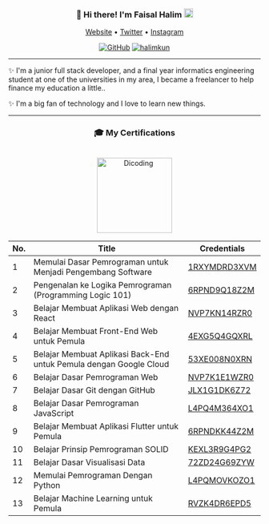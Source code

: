 <h3 align="center">
👋 Hi there! I'm Faisal Halim  <img src="https://hatscripts.github.io/circle-flags/flags/id.svg" width="18" />  
</h3>
<p align="center">
  <a href="https://www.halimkun.com">Website</a> • 
  <a href="https://twitter.com/hlmkun">Twitter</a> • 
  <a href="https://www.instagram.com/hlmkun/">Instagram</a>
</p>

<p align="center"> <a href="https://github.com/halimkun"><img alt="GitHub" src="https://img.shields.io/badge/dynamic/json?logo=github&label=Followers&labelColor=282c34&color=181717&query=%24.data.totalSubs&url=https%3A%2F%2Fapi.spencerwoo.com%2Fsubstats%2F%3Fsource%3Dgithub%26queryKey%3Dhalimkun&longCache=true"/></a> <a href="https://github.com/halimkun"><img src="https://komarev.com/ghpvc/?username=halimkun&label=Visitors" alt="halimkun" /></a> </p>

---
✨ I'm a junior full stack developer, and a final year informatics engineering student at one of the universities in my area, I became a freelancer to help finance my education a little..

✨ I'm a big fan of technology and I love to learn new things.

---

<!-- sertification  -->
<h3 align="center">
  🎓 My Certifications
</h3>

<br/>
<div align="center">
  <img src="https://www.dicoding.com/blog/wp-content/uploads/2014/12/dicoding-header-logo.png" alt="Dicoding" width="150" />
</div>

No. | Title  | Credentials 
| --- | --- | --- | 
1 | Memulai Dasar Pemrograman untuk Menjadi Pengembang Software | [1RXYMDRD3XVM](https://www.dicoding.com/certificates/1RXYMDRD3XVM)
2 | Pengenalan ke Logika Pemrograman (Programming Logic 101) | [6RPND9Q18Z2M](https://www.dicoding.com/certificates/6RPND9Q18Z2M)
3 | Belajar Membuat Aplikasi Web dengan React | [NVP7KN14RZR0](https://www.dicoding.com/certificates/NVP7KN14RZR0) 
4 | Belajar Membuat Front-End Web untuk Pemula | [4EXG5Q4GQXRL](https://www.dicoding.com/certificates/4EXG5Q4GQXRL) 
5 | Belajar Membuat Aplikasi Back-End untuk Pemula dengan Google Cloud | [53XE008N0XRN](https://www.dicoding.com/certificates/53XE008N0XRN) 
6 | Belajar Dasar Pemrograman Web | [NVP7K1E1WZR0](https://www.dicoding.com/certificates/NVP7K1E1WZR0) 
7 | Belajar Dasar Git dengan GitHub | [JLX1G1DK6Z72](https://www.dicoding.com/certificates/JLX1G1DK6Z72) 
8 | Belajar Dasar Pemrograman JavaScript | [L4PQ4M364XO1](https://www.dicoding.com/certificates/L4PQ4M364XO1) 
9 | Belajar Membuat Aplikasi Flutter untuk Pemula | [6RPNDKK44Z2M](https://www.dicoding.com/certificates/6RPNDKK44Z2M) 
10 | Belajar Prinsip Pemrograman SOLID | [KEXL3R9G4PG2](https://www.dicoding.com/certificates/KEXL3R9G4PG2) 
11 | Belajar Dasar Visualisasi Data | [72ZD24G69ZYW](https://www.dicoding.com/certificates/72ZD24G69ZYW) 
12 | Memulai Pemrograman Dengan Python | [L4PQMOVKOZO1](https://www.dicoding.com/certificates/L4PQMOVKOZO1) 
13 | Belajar Machine Learning untuk Pemula | [RVZK4DR6EPD5](https://www.dicoding.com/certificates/RVZK4DR6EPD5) 